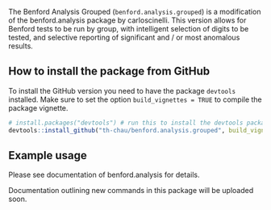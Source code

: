 <!-- README.md is generated from README.Rmd. Please edit that file -->
The Benford Analysis Grouped (`benford.analysis.grouped`) is a modification of the benford.analysis package by carloscinelli. This version allows for Benford tests to be run by group, with intelligent selection of digits to be tested, and selective reporting of significant and / or most anomalous results.

How to install the package from GitHub
--------------------------------------

To install the GitHub version you need to have the package `devtools` installed. Make sure to set the option `build_vignettes = TRUE` to compile the package vignette.

``` r
# install.packages("devtools") # run this to install the devtools package
devtools::install_github("th-chau/benford.analysis.grouped", build_vignettes = TRUE)
```

Example usage
-------------

Please see documentation of benford.analysis for details.

Documentation outlining new commands in this package will be uploaded soon.

